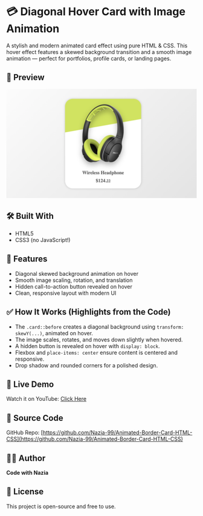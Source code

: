 # 💳 Diagonal Hover Card with Image Animation

A stylish and modern animated card effect using pure HTML & CSS. This hover effect features a skewed background transition and a smooth image animation — perfect for portfolios, profile cards, or landing pages.

## 📸 Preview

![Preview](./screenshot.png)

## 🛠️ Built With

- HTML5
- CSS3 (no JavaScript!)

## 🎯 Features

- Diagonal skewed background animation on hover
- Smooth image scaling, rotation, and translation
- Hidden call-to-action button revealed on hover
- Clean, responsive layout with modern UI

## ✅ How It Works (Highlights from the Code)

- The `.card::before` creates a diagonal background using `transform: skewY(...)`, animated on hover.
- The image scales, rotates, and moves down slightly when hovered.
- A hidden button is revealed on hover with `display: block`.
- Flexbox and `place-items: center` ensure content is centered and responsive.
- Drop shadow and rounded corners for a polished design.

## 🚀 Live Demo

Watch it on YouTube: [Click Here](https://youtu.be/PVWkcR0zM1Y)

## 📂 Source Code

GitHub Repo: [https://github.com/Nazia-99/Animated-Border-Card-HTML-CSS](https://github.com/Nazia-99/Animated-Border-Card-HTML-CSS)

## 👩‍💻 Author

**Code with Nazia**

## 📌 License

This project is open-source and free to use.

